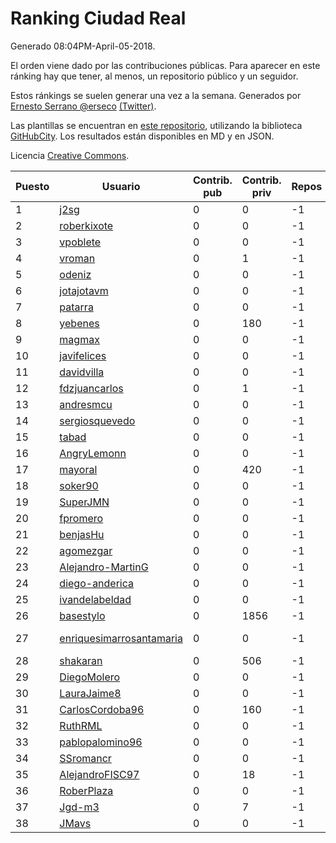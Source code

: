 # Ranking Ciudad Real

Generado 08:04PM-April-05-2018.

El orden viene dado por las contribuciones públicas. Para aparecer en este ránking hay que tener, al menos, un repositorio público y un seguidor.

Estos ránkings se suelen generar una vez a la semana. Generados por [Ernesto Serrano @erseco](https://github.com/erseco/) [(Twitter)](https://twitter.com/erseco).

Las plantillas se encuentran en [este repositorio](https://github.com/iblancasa/GH-Spanish-Ranking), utilizando la biblioteca [GitHubCity](https://github.com/iblancasa/GitHubCity). Los resultados están disponibles en MD y en JSON.

Licencia [Creative Commons](https://creativecommons.org/licenses/by/4.0/).

| Puesto   |  Usuario  | Contrib. pub | Contrib. priv |Repos| Followers | Desde |  Avatar  |
|----------|-----------|--------------|---------------|-----|-----------|-------|----------|
|1|[j2sg](https://github.com/j2sg)|0|0|-1|-1||![j2sg]()|
|2|[roberkixote](https://github.com/roberkixote)|0|0|-1|-1||![roberkixote]()|
|3|[vpoblete](https://github.com/vpoblete)|0|0|-1|-1||![vpoblete]()|
|4|[vroman](https://github.com/vroman)|0|1|-1|-1||![vroman]()|
|5|[odeniz](https://github.com/odeniz)|0|0|-1|-1||![odeniz]()|
|6|[jotajotavm](https://github.com/jotajotavm)|0|0|-1|-1||![jotajotavm]()|
|7|[patarra](https://github.com/patarra)|0|0|-1|-1||![patarra]()|
|8|[yebenes](https://github.com/yebenes)|0|180|-1|-1||![yebenes]()|
|9|[magmax](https://github.com/magmax)|0|0|-1|-1||![magmax]()|
|10|[javifelices](https://github.com/javifelices)|0|0|-1|-1||![javifelices]()|
|11|[davidvilla](https://github.com/davidvilla)|0|0|-1|-1||![davidvilla]()|
|12|[fdzjuancarlos](https://github.com/fdzjuancarlos)|0|1|-1|-1||![fdzjuancarlos]()|
|13|[andresmcu](https://github.com/andresmcu)|0|0|-1|-1||![andresmcu]()|
|14|[sergiosquevedo](https://github.com/sergiosquevedo)|0|0|-1|-1||![sergiosquevedo]()|
|15|[tabad](https://github.com/tabad)|0|0|-1|-1||![tabad]()|
|16|[AngryLemonn](https://github.com/AngryLemonn)|0|0|-1|-1||![AngryLemonn]()|
|17|[mayoral](https://github.com/mayoral)|0|420|-1|-1||![mayoral]()|
|18|[soker90](https://github.com/soker90)|0|0|-1|-1||![soker90]()|
|19|[SuperJMN](https://github.com/SuperJMN)|0|0|-1|-1||![SuperJMN]()|
|20|[fpromero](https://github.com/fpromero)|0|0|-1|-1||![fpromero]()|
|21|[benjasHu](https://github.com/benjasHu)|0|0|-1|-1||![benjasHu]()|
|22|[agomezgar](https://github.com/agomezgar)|0|0|-1|-1||![agomezgar]()|
|23|[Alejandro-MartinG](https://github.com/Alejandro-MartinG)|0|0|-1|-1||![Alejandro-MartinG]()|
|24|[diego-anderica](https://github.com/diego-anderica)|0|0|-1|-1||![diego-anderica]()|
|25|[ivandelabeldad](https://github.com/ivandelabeldad)|0|0|-1|-1||![ivandelabeldad]()|
|26|[basestylo](https://github.com/basestylo)|0|1856|-1|-1||![basestylo]()|
|27|[enriquesimarrosantamaria](https://github.com/enriquesimarrosantamaria)|0|0|-1|-1||![enriquesimarrosantamaria]()|
|28|[shakaran](https://github.com/shakaran)|0|506|-1|-1||![shakaran]()|
|29|[DiegoMolero](https://github.com/DiegoMolero)|0|0|-1|-1||![DiegoMolero]()|
|30|[LauraJaime8](https://github.com/LauraJaime8)|0|0|-1|-1||![LauraJaime8]()|
|31|[CarlosCordoba96](https://github.com/CarlosCordoba96)|0|160|-1|-1||![CarlosCordoba96]()|
|32|[RuthRML](https://github.com/RuthRML)|0|0|-1|-1||![RuthRML]()|
|33|[pablopalomino96](https://github.com/pablopalomino96)|0|0|-1|-1||![pablopalomino96]()|
|34|[SSromancr](https://github.com/SSromancr)|0|0|-1|-1||![SSromancr]()|
|35|[AlejandroFISC97](https://github.com/AlejandroFISC97)|0|18|-1|-1||![AlejandroFISC97]()|
|36|[RoberPlaza](https://github.com/RoberPlaza)|0|0|-1|-1||![RoberPlaza]()|
|37|[Jgd-m3](https://github.com/Jgd-m3)|0|7|-1|-1||![Jgd-m3]()|
|38|[JMavs](https://github.com/JMavs)|0|0|-1|-1||![JMavs]()|
